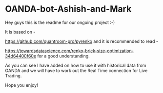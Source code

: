 # OANDA-bot-Ashish-and-Mark

Hey guys this is the readme for our ongoing project :-) 

It is based on - 

https://github.com/quantroom-pro/pyrenko and it is recommended to read -

https://towardsdatascience.com/renko-brick-size-optimization-34d64400f60e for a good understanding. 

As you can see I have added on how to use it with historical data from OANDA and we will have to work out 
the Real Time connection for Live Trading. 

Hope you enjoy!
